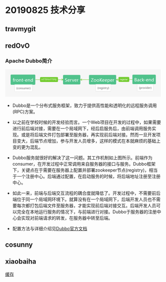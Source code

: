  # 20190825 技术分享
 
 ## travmygit
 
 ## redOvO

 ### Apache Dubbo简介

 ![](../asset/dubbo.png)

 - Dubbo是一个分布式服务框架，致力于提供高性能和透明化的远程服务调用(RPC)方案。

 - 以之前在学校时候的开发经验而言。一个Web项目在开发的过程中，如果需要进行前后端对接，需要在一个局域网下，经后启服务后，由前端调用服务实现。或是将后端文件打包部署至服务器，再实现前后端对接。然而一旦开发项目变大，后端节点增加，参与开发人员增多，这样的模式在本就麻烦的基础上变的更为混乱。
 
 - Dubbo服务就很好的解决了这一问题。其工作机制如上图所示。前端作为consumer，在开发过程中正常调用来自服务器的接口与服务。Dubbo框架下，关键点在于需要在服务器上配置并部署zookeeper节点(registry)，相当于一个注册中心。后端通过配置，在启动服务的时候，将后端地址注册至注册中心。
 
 - 如此一来，前端与后端交互流程的耦合度就降低了。开发过程中，不需要前后端位于同一个局域网环境下。就算没有在一个局域网下，后端开发人员也不需要每次都打包后端文件至服务器，才能实现前后端对接交互。后端开发人员可以完全在本地运行服务的情况下，与前端进行对接。Dubbo于服务器的注册中心会实现对前端请求的转发，在服务器中转至后端。

 - 配置方法与详细介绍见[Dubbo官方文档](http://dubbo.apache.org/zh-cn/index.html)

 ## cosunny
 
 ## xiaobaiha
 
 [缓存](./cache.md)